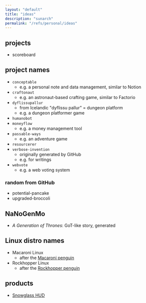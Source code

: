 ```yaml
---
layout: "default"
title: "ideas"
description: "sunarch"
permalink: "/refs/personal/ideas"
---
```

## projects

- scoreboard

## project names

- `conceptable`
    - e.g. a personal note and data management, similar to Notion
- `craftonaut`
    - e.g. an astronaut-based crafting game, similar to Factorio
- `dyflissupallur`
    - from Icelandic "dyflissu pallur" = dungeon platform
    - e.g. a dungeon platformer game
- `humanobot`
- `moneyflow`
    - e.g. a money management tool
- `passable-ways`
    - e.g. an adventure game
- `resourcerer`
- `verbose-invention`
    - originally generated by GitHub
    - e.g. for writings
- `webvote`
    - e.g. a web voting system

### random from GitHub

- potential-pancake
- upgraded-broccoli

## NaNoGenMo

- *A Generation of Thrones*: GoT-like story, generated

## Linux distro names

- Macaroni Linux
    - after the [Macaroni penguin](https://en.wikipedia.org/wiki/Macaroni_penguin)
- Rockhopper Linux
    - after the [Rockhopper penguin](https://en.wikipedia.org/wiki/Rockhopper_penguin)

## products

- [Snowglass HUD](snowglass-hud.md)
